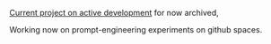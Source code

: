 [Current project on active development](https://github.com/JoseCanova/maven-metaclass-plugin/wiki) for now archived,

Working now on prompt-engineering experiments on github spaces.
